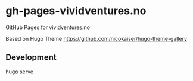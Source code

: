 # gh-pages-vividventures.no

GitHub Pages for vividventures.no

Based on Hugo Theme https://github.com/nicokaiser/hugo-theme-gallery

## Development

hugo serve



